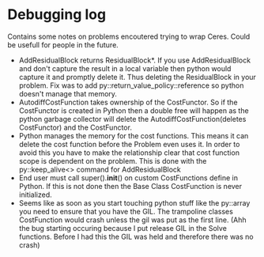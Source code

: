 # Debugging log

Contains some notes on problems encoutered trying to wrap Ceres. Could be
usefull for people in the future.

* AddResidualBlock returns ResidualBlock*. If you use AddResidualBlock and don't
capture the result in a local variable then python would capture it and promptly
delete it. Thus deleting the ResidualBlock in your problem. Fix was to add 
py::return_value_policy::reference so python doesn't manage that memory.
* AutodiffCostFunction takes ownership of the CostFunctor. So if the
CostFunctor is created in Python then a double free will happen as the python 
garbage collector will delete the AutodiffCostFunction(deletes CostFunctor) and
the CostFunctor.
* Python manages the memory for the cost functions. This means it can delete the 
cost function before the Problem even uses it. In order to avoid this you have
to make the relationship clear that cost function scope is dependent on the
problem. This is done with the py::keep_alive<> command for AddResidualBlock
* End user must call super().__init__() on custom CostFunctions define in
Python. If this is not done then the Base Class CostFunction is never
initialized.
* Seems like as soon as you start touching python stuff like the py::array you 
need to ensure that you have the GIL. The trampoline classes CostFunction would
crash unless the gil was put as the first line. (Ahh the bug starting occuring
because I put release GIL in the Solve functions. Before I had this the GIL was
held and therefore there was no crash)
